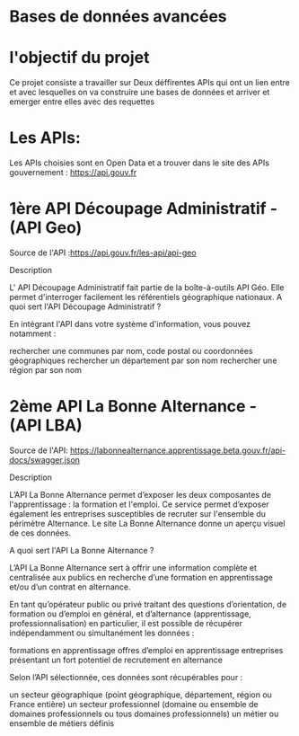 # Bases de données avancées

# l'objectif du projet
 Ce projet consiste a travailler sur Deux déffirentes APIs qui ont un lien entre et avec lesquelles on va  construire une bases de données et arriver et emerger entre elles avec des requettes 
 
# Les APIs:
Les APIs choisies sont en Open Data et a trouver dans le site des APIs gouvernement : https://api.gouv.fr

# 1ère API Découpage Administratif - (API Geo)

 Source de l'API :https://api.gouv.fr/les-api/api-geo
 
 Description

L' API Découpage Administratif fait partie de la boîte-à-outils API Géo. Elle permet d'interroger facilement les référentiels géographique nationaux.
A quoi sert l'API Découpage Administratif ?

En intégrant l'API dans votre système d'information, vous pouvez notamment :

   rechercher une communes par nom, code postal ou coordonnées géographiques
   rechercher un département par son nom
   rechercher une région par son nom

# 2ème API La Bonne Alternance - (API LBA)

 Source de l'API: https://labonnealternance.apprentissage.beta.gouv.fr/api-docs/swagger.json
 
 Description

L’API La Bonne Alternance permet d’exposer les deux composantes de l'apprentissage : la formation et l'emploi. Ce service permet d’exposer également les entreprises susceptibles de recruter sur l'ensemble du périmètre Alternance. Le site La Bonne Alternance  donne un aperçu visuel de ces données.

A quoi sert l'API La Bonne Alternance ?

L’API La Bonne Alternance sert à offrir une information complète et centralisée aux publics en recherche d’une formation en apprentissage et/ou d’un contrat en alternance.

En tant qu’opérateur public ou privé traitant des questions d’orientation, de formation ou d’emploi en général, et d’alternance (apprentissage, professionnalisation) en particulier, il est possible de récupérer indépendamment ou simultanément les données :

   formations en apprentissage
   offres d’emploi en apprentissage
   entreprises présentant un fort potentiel de recrutement en alternance

Selon l’API sélectionnée, ces données sont récupérables pour :

   un secteur géographique (point géographique, département, région ou France entière)
   un secteur professionnel (domaine ou ensemble de domaines professionnels ou tous domaines professionnels)
   un métier ou ensemble de métiers définis
 
